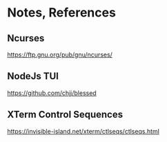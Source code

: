 # Notes, References

## Ncurses
https://ftp.gnu.org/pub/gnu/ncurses/

## NodeJs TUI
https://github.com/chjj/blessed

## XTerm Control Sequences
https://invisible-island.net/xterm/ctlseqs/ctlseqs.html